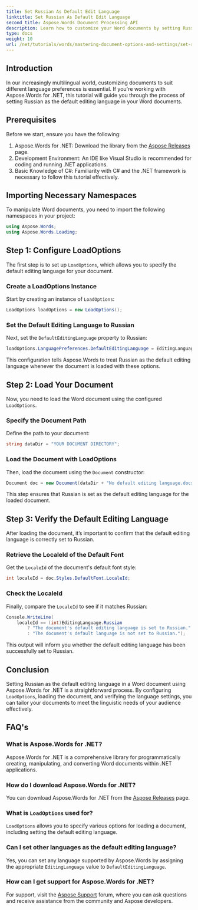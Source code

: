 ```yaml
---
title: Set Russian As Default Edit Language
linktitle: Set Russian As Default Edit Language
second_title: Aspose.Words Document Processing API
description: Learn how to customize your Word documents by setting Russian as the default editing language using Aspose.Words for .NET. This step-by-step guide.
type: docs
weight: 10
url: /net/tutorials/words/mastering-document-options-and-settings/set-russian-as-default-edit-language/
---
```

## Introduction

In our increasingly multilingual world, customizing documents to suit different language preferences is essential. If you're working with Aspose.Words for .NET, this tutorial will guide you through the process of setting Russian as the default editing language in your Word documents. 

## Prerequisites

Before we start, ensure you have the following:

1. Aspose.Words for .NET: Download the library from the [Aspose Releases](https://releases.aspose.com/words/net/) page.
2. Development Environment: An IDE like Visual Studio is recommended for coding and running .NET applications.
3. Basic Knowledge of C#: Familiarity with C# and the .NET framework is necessary to follow this tutorial effectively.

## Importing Necessary Namespaces

To manipulate Word documents, you need to import the following namespaces in your project:

```csharp
using Aspose.Words;
using Aspose.Words.Loading;
```

## Step 1: Configure LoadOptions

The first step is to set up `LoadOptions`, which allows you to specify the default editing language for your document.

### Create a LoadOptions Instance

Start by creating an instance of `LoadOptions`:

```csharp
LoadOptions loadOptions = new LoadOptions();
```

### Set the Default Editing Language to Russian

Next, set the `DefaultEditingLanguage` property to Russian:

```csharp
loadOptions.LanguagePreferences.DefaultEditingLanguage = EditingLanguage.Russian;
```

This configuration tells Aspose.Words to treat Russian as the default editing language whenever the document is loaded with these options.

## Step 2: Load Your Document

Now, you need to load the Word document using the configured `LoadOptions`.

### Specify the Document Path

Define the path to your document:

```csharp
string dataDir = "YOUR DOCUMENT DIRECTORY";
```

### Load the Document with LoadOptions

Then, load the document using the `Document` constructor:

```csharp
Document doc = new Document(dataDir + "No default editing language.docx", loadOptions);
```

This step ensures that Russian is set as the default editing language for the loaded document.

## Step 3: Verify the Default Editing Language

After loading the document, it’s important to confirm that the default editing language is correctly set to Russian.

### Retrieve the LocaleId of the Default Font

Get the `LocaleId` of the document's default font style:

```csharp
int localeId = doc.Styles.DefaultFont.LocaleId;
```

### Check the LocaleId

Finally, compare the `LocaleId` to see if it matches Russian:

```csharp
Console.WriteLine(
    localeId == (int)EditingLanguage.Russian
        ? "The document's default editing language is set to Russian."
        : "The document's default language is not set to Russian.");
```

This output will inform you whether the default editing language has been successfully set to Russian.

## Conclusion

Setting Russian as the default editing language in a Word document using Aspose.Words for .NET is a straightforward process. By configuring `LoadOptions`, loading the document, and verifying the language settings, you can tailor your documents to meet the linguistic needs of your audience effectively.

## FAQ's

### What is Aspose.Words for .NET?

Aspose.Words for .NET is a comprehensive library for programmatically creating, manipulating, and converting Word documents within .NET applications.

### How do I download Aspose.Words for .NET?

You can download Aspose.Words for .NET from the [Aspose Releases](https://releases.aspose.com/words/net/) page.

### What is `LoadOptions` used for?

`LoadOptions` allows you to specify various options for loading a document, including setting the default editing language.

### Can I set other languages as the default editing language?

Yes, you can set any language supported by Aspose.Words by assigning the appropriate `EditingLanguage` value to `DefaultEditingLanguage`.

### How can I get support for Aspose.Words for .NET?

For support, visit the [Aspose Support](https://forum.aspose.com/c/words/8) forum, where you can ask questions and receive assistance from the community and Aspose developers.